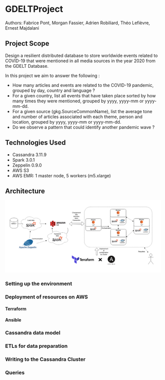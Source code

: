 # GDELTProject

Authors: Fabrice Pont, Morgan Fassier, Adrien Robiliard, Théo Lefièvre, Ernest Majdalani

## Project Scope

Design a resilient distributed database to store worldwide events related to COVID-19 that were mentioned in all media sources in the year 2020 from the GDELT Database.

In this project we aim to answer the following :

+ How many articles and events are related to the COVID-19 pandemic, grouped by day, country and language ?
+ For a given country, list all events that have taken place sorted by how many times they were mentioned, grouped by yyyy, yyyy-mm or yyyy-mm-dd.
+ For a given source (gkg.SourceCommonName), list the average tone and number of articles associated with each theme, person and location, grouped by yyyy, yyyy-mm or yyyy-mm-dd.
+ Do we observe a pattern that could identify another pandemic wave ?

## Technologies Used

+ Cassandra 3.11.9
+ Spark 3.0.1
+ Zeppelin 0.9.0
+ AWS S3
+ AWS EMR: 1 master node, 5 workers (m5.xlarge)

## Architecture

![Architecture](images/Architecture.png)

### Setting up the environment
### Deployment of resources on AWS
#### Terraform
#### Ansible
### Cassandra data model
### ETLs for data preparation
### Writing to the Cassandra Cluster
### Queries


